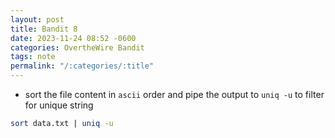 ```yaml
---
layout: post
title: Bandit 8
date: 2023-11-24 08:52 -0600
categories: OvertheWire Bandit
tags: note
permalink: "/:categories/:title"
---
```


- sort the file content in `ascii` order and pipe the output to `uniq -u` to filter for unique string

```bash
sort data.txt | uniq -u
```
